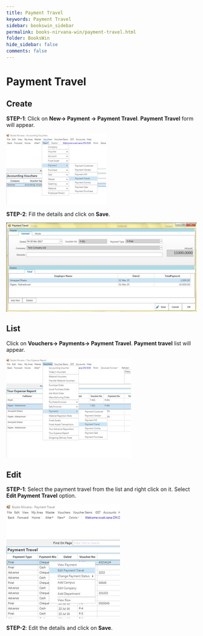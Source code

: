 ```yaml
---
title: Payment Travel
keywords: Payment Travel
sidebar: bookswin_sidebar
permalink: books-nirvana-win/payment-travel.html
folder: BooksWin
hide_sidebar: false
comments: false
---
```


# Payment Travel

## Create

**STEP-1**: Click on **New-> Payment -> Payment Travel**. **Payment Travel** form will appear.

![](/images/pay-travel-create.jpg)

**STEP-2**: Fill the details and click on **Save**.

![](/images/pay-travel-create-save.jpg)

## List

Click on **Vouchers-> Payments-> Payment Travel**. **Payment travel** list will appear.

![](/images/pay-travel-list.jpg)

## Edit

**STEP-1**: Select the payment travel from the list and right click on it. Select **Edit Payment Travel** option.

![](/images/pay-travel-edit.jpg)

**STEP-2**: Edit the details and click on **Save**.
